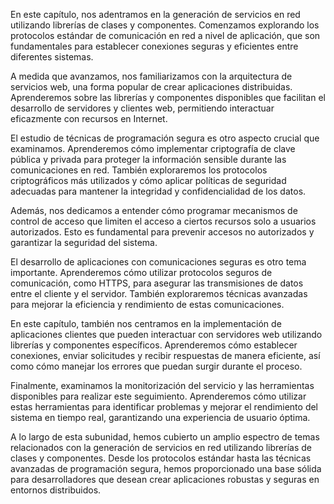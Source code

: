 En este capítulo, nos adentramos en la generación de servicios en red utilizando librerías de clases y componentes. Comenzamos explorando los protocolos estándar de comunicación en red a nivel de aplicación, que son fundamentales para establecer conexiones seguras y eficientes entre diferentes sistemas.

A medida que avanzamos, nos familiarizamos con la arquitectura de servicios web, una forma popular de crear aplicaciones distribuidas. Aprenderemos sobre las librerías y componentes disponibles que facilitan el desarrollo de servidores y clientes web, permitiendo interactuar eficazmente con recursos en Internet.

El estudio de técnicas de programación segura es otro aspecto crucial que examinamos. Aprenderemos cómo implementar criptografía de clave pública y privada para proteger la información sensible durante las comunicaciones en red. También exploraremos los protocolos criptográficos más utilizados y cómo aplicar políticas de seguridad adecuadas para mantener la integridad y confidencialidad de los datos.

Además, nos dedicamos a entender cómo programar mecanismos de control de acceso que limiten el acceso a ciertos recursos solo a usuarios autorizados. Esto es fundamental para prevenir accesos no autorizados y garantizar la seguridad del sistema.

El desarrollo de aplicaciones con comunicaciones seguras es otro tema importante. Aprenderemos cómo utilizar protocolos seguros de comunicación, como HTTPS, para asegurar las transmisiones de datos entre el cliente y el servidor. También exploraremos técnicas avanzadas para mejorar la eficiencia y rendimiento de estas comunicaciones.

En este capítulo, también nos centramos en la implementación de aplicaciones clientes que pueden interactuar con servidores web utilizando librerías y componentes específicos. Aprenderemos cómo establecer conexiones, enviar solicitudes y recibir respuestas de manera eficiente, así como cómo manejar los errores que puedan surgir durante el proceso.

Finalmente, examinamos la monitorización del servicio y las herramientas disponibles para realizar este seguimiento. Aprenderemos cómo utilizar estas herramientas para identificar problemas y mejorar el rendimiento del sistema en tiempo real, garantizando una experiencia de usuario óptima.

A lo largo de esta subunidad, hemos cubierto un amplio espectro de temas relacionados con la generación de servicios en red utilizando librerías de clases y componentes. Desde los protocolos estándar hasta las técnicas avanzadas de programación segura, hemos proporcionado una base sólida para desarrolladores que desean crear aplicaciones robustas y seguras en entornos distribuidos.

